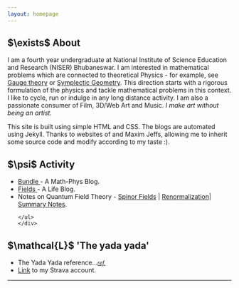 ```yaml
---
layout: homepage
---
```


<div class="container">
<section class="hidden" id="about">
    <div class="about">
    <h1 class="hidden">$\exists$ About </h1>
    <!-- <img src="..\assets\images\home_profile.jpg" class="center mid" alt=""> -->
    <p>
        I am a fourth year undergraduate at National Institute of Science Education and Research (NISER) Bhubaneswar. I am interested in mathematical problems which are connected to theoretical Physics - for example, see <a href="https://www.ma.imperial.ac.uk/~jbm18/ijg/notes/introtogaugetheory.pdf">Gauge theory</a> or <a href="https://people.math.harvard.edu/~jeffs/symplectic.html">Symplectic Geometry</a>. This direction starts with a rigorous formulation of the physics and tackle mathematical problems in this context. I like to cycle, run or indulge in any long distance activity. I am also a passionate consumer of Film, 3D/Web Art and Music. <i>I make art without being an artist.</i> 
    </p>
    <p> This site is built using simple HTML and CSS. The blogs are automated using Jekyll. Thanks to websites of <a href=""></a> and Maxim Jeffs, allowing me to inherit some source code and modify according to my taste :). </p>
    </div>
</section>

<section id="projects" class="hidden">
    <div class="projects">
    <h1 class="hidden ">$\psi$ Activity</h1>
    <!-- <img src="..\assets\images\crab.png" class="center small" alt=""> -->
    <ul>
        <li><a href=".\bundle\">Bundle </a>- A Math-Phys Blog.</li>
        <li><a href=".\fields\">Fields </a>- A Life Blog.</li>
        <!-- <li>Some <a href="https://drive.google.com/file/d/1Fa6b3XbonL4S3aMMx8kzjKcSMHVinx6H">notes</a> on perturbation
        theory.</li> -->
        <li>Notes on Quantum Field Theory - <a href="">Spinor Fields</a> | <a href=""> Renormalization</a>| <a href="">Summary Notes</a>.</li>
        
    </ul>
    </div>
</section>

<section id="yada" class="hidden">
    <div class="yada">
    <h1 class="hidden">$\mathcal{L}$ 'The yada yada'</h1>       
    <ul>
        <li>The Yada Yada reference...<small><a href="https://www.youtube.com/watch?v=VFdSML-2BkI"><i>ref.</i></a></small></li>
        <li><a href="https://www.strava.com/athletes/103649902">Link</a> to my Strava account.</li>
        <!-- <li>Personal <a href="https://sites.google.com/view/shubhangzsharma/">blog site</a>. -->
        <!-- <li><a href="https://project-ions.github.io/">Projections</a> - Inspired by VlogBrothers' Brotherhood 2.0. -->
        <!-- </li> -->
        <!-- <li>My podcast project called <a href="new/podcast.html"><i>AwesomeCast</i></a></li>. -->
        <!-- <li>Some <a href="\new\blog.html">writings</a>.</li> -->
        <!-- <li>Here I blog my <a href="/junior.html">Junior year</a> (4th year) at  NISER.</li>li
        <li>Here I blog my <a href="/hd.html">Health and Diet</a>.</li>li -->
    </ul>
    </div>
</section>
  </div>
<footer>
  <hr class="footer">
  <!-- <p><a href = "mailto: pshubhang.sharma@niser.ac.in">pshubhang.sharma@niser.ac.in</a></p> -->
</footer>